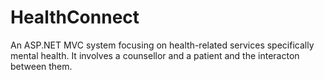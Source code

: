 # HealthConnect

An ASP.NET MVC system focusing on health-related services specifically mental health. It involves a counsellor and a patient and the interacton between them.

